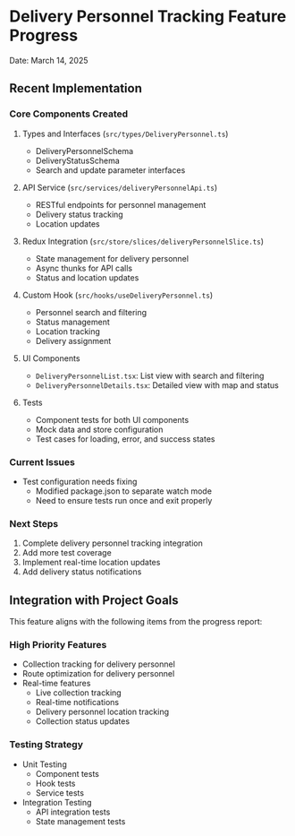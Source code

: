 # Delivery Personnel Tracking Feature Progress
Date: March 14, 2025

## Recent Implementation

### Core Components Created
1. Types and Interfaces (`src/types/DeliveryPersonnel.ts`)
   - DeliveryPersonnelSchema
   - DeliveryStatusSchema
   - Search and update parameter interfaces

2. API Service (`src/services/deliveryPersonnelApi.ts`)
   - RESTful endpoints for personnel management
   - Delivery status tracking
   - Location updates

3. Redux Integration (`src/store/slices/deliveryPersonnelSlice.ts`)
   - State management for delivery personnel
   - Async thunks for API calls
   - Status and location updates

4. Custom Hook (`src/hooks/useDeliveryPersonnel.ts`)
   - Personnel search and filtering
   - Status management
   - Location tracking
   - Delivery assignment

5. UI Components
   - `DeliveryPersonnelList.tsx`: List view with search and filtering
   - `DeliveryPersonnelDetails.tsx`: Detailed view with map and status

6. Tests
   - Component tests for both UI components
   - Mock data and store configuration
   - Test cases for loading, error, and success states

### Current Issues
- Test configuration needs fixing
  - Modified package.json to separate watch mode
  - Need to ensure tests run once and exit properly

### Next Steps
1. Complete delivery personnel tracking integration
2. Add more test coverage
3. Implement real-time location updates
4. Add delivery status notifications

## Integration with Project Goals
This feature aligns with the following items from the progress report:

### High Priority Features
- Collection tracking for delivery personnel
- Route optimization for delivery personnel
- Real-time features
  - Live collection tracking
  - Real-time notifications
  - Delivery personnel location tracking
  - Collection status updates

### Testing Strategy
- Unit Testing
  - Component tests
  - Hook tests
  - Service tests
- Integration Testing
  - API integration tests
  - State management tests 